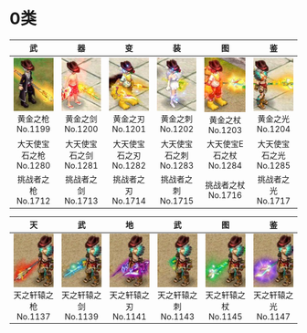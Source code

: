 # 0类

|                              武                              |                              器                              |                              变                              |                              装                              |                              图                              |                              鉴                              |
| :----------------------------------------------------------: | :----------------------------------------------------------: | :----------------------------------------------------------: | :----------------------------------------------------------: | :----------------------------------------------------------: | :----------------------------------------------------------: |
| ![](/static/images/game/suit/weapon/1199.jpg)<br/>黄金之枪<br/>No.1199 | ![](/static/images/game/suit/weapon/1200.jpg)<br/>黄金之剑<br/>No.1200 | ![](/static/images/game/suit/weapon/1201.jpg)<br/>黄金之刃<br/>No.1201 | ![](/static/images/game/suit/weapon/1202.jpg)<br/>黄金之刺<br/>No.1202 | ![](/static/images/game/suit/weapon/1203.jpg)<br/>黄金之杖<br/>No.1203 | ![](/static/images/game/suit/weapon/1204.jpg)<br/>黄金之光<br/>No.1204 |
|                  大天使宝石之枪<br/>No.1280                  |                  大天使宝石之剑<br/>No.1281                  |                  大天使宝石之刃<br/>No.1282                  |                  大天使宝石之刺<br/>No.1283                  |                 大天使宝E石之杖<br/>No.1284                  |                  大天使宝石之光<br/>No.1285                  |
|                    挑战者之枪<br/>No.1712                    |                    挑战者之剑<br/>No.1713                    |                    挑战者之刃<br/>No.1714                    |                    挑战者之刺<br/>No.1715                    |                    挑战者之杖<br/>No.1716                    |                    挑战者之光<br/>No.1717                    |

|                              天                              |                              武                              |                              地                              |                              武                              |                              图                              |                              鉴                              |
| :----------------------------------------------------------: | :----------------------------------------------------------: | :----------------------------------------------------------: | :----------------------------------------------------------: | :----------------------------------------------------------: | :----------------------------------------------------------: |
| ![](/static/images/game/suit/weapon/1137.jpg)<br/>天之轩辕之枪<br/>No.1137 | ![](/static/images/game/suit/weapon/1139.jpg)<br/>天之轩辕之剑<br/>No.1139 | ![](/static/images/game/suit/weapon/1141.jpg)<br/>天之轩辕之刃<br/>No.1141 | ![](/static/images/game/suit/weapon/1143.jpg)<br/>天之轩辕之刺<br/>No.1143 | ![](/static/images/game/suit/weapon/1145.jpg)<br/>天之轩辕之杖<br/>No.1145 | ![](/static/images/game/suit/weapon/1147.jpg)<br/>天之轩辕之光<br/>No.1147 |


